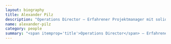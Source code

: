 ```yaml
---
layout: biography
title: Alexander Pilz
description: "Operations Director — Erfahrener Projektmanager mit solidem Hintergrund als Software-Entwickler und Systemarchitekt. Spezialisiert auf die Koordinierung von verteilten internationalen Teams."
name: alexander-pilz
category: people
summary: "<span itemprop='title'>Operations Director</span> — Erfahrener Projektmanager mit solidem Hintergrund als Software-Entwickler und Systemarchitekt. Spezialisiert auf die Koordinierung von verteilten internationalen Teams."
---
```


